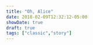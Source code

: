 ```yaml
---
title: "Oh, Alice"
date: 2018-02-09T12:32:12-05:00
showDate: true
draft: true
tags: ["classic","story"]
---
```


